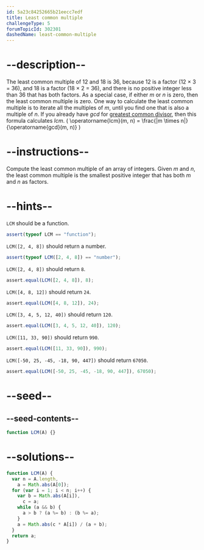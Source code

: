 ```yaml
---
id: 5a23c84252665b21eecc7edf
title: Least common multiple
challengeType: 5
forumTopicId: 302301
dashedName: least-common-multiple
---
```


# --description--

The least common multiple of 12 and 18 is 36, because 12 is a factor (12 × 3 = 36), and 18 is a factor (18 × 2 = 36), and there is no positive integer less than 36 that has both factors. As a special case, if either _m_ or _n_ is zero, then the least common multiple is zero. One way to calculate the least common multiple is to iterate all the multiples of _m_, until you find one that is also a multiple of _n_. If you already have _gcd_ for [greatest common divisor](<https://rosettacode.org/wiki/greatest common divisor>), then this formula calculates _lcm_. ( \\operatorname{lcm}(m, n) = \\frac{|m \\times n|}{\\operatorname{gcd}(m, n)} )

# --instructions--

Compute the least common multiple of an array of integers. Given _m_ and _n_, the least common multiple is the smallest positive integer that has both _m_ and _n_ as factors.

# --hints--

`LCM` should be a function.

```js
assert(typeof LCM == "function");
```

`LCM([2, 4, 8])` should return a number.

```js
assert(typeof LCM([2, 4, 8]) == "number");
```

`LCM([2, 4, 8])` should return `8`.

```js
assert.equal(LCM([2, 4, 8]), 8);
```

`LCM([4, 8, 12])` should return `24`.

```js
assert.equal(LCM([4, 8, 12]), 24);
```

`LCM([3, 4, 5, 12, 40])` should return `120`.

```js
assert.equal(LCM([3, 4, 5, 12, 40]), 120);
```

`LCM([11, 33, 90])` should return `990`.

```js
assert.equal(LCM([11, 33, 90]), 990);
```

`LCM([-50, 25, -45, -18, 90, 447])` should return `67050`.

```js
assert.equal(LCM([-50, 25, -45, -18, 90, 447]), 67050);
```

# --seed--

## --seed-contents--

```js
function LCM(A) {}
```

# --solutions--

```js
function LCM(A) {
  var n = A.length,
    a = Math.abs(A[0]);
  for (var i = 1; i < n; i++) {
    var b = Math.abs(A[i]),
      c = a;
    while (a && b) {
      a > b ? (a %= b) : (b %= a);
    }
    a = Math.abs(c * A[i]) / (a + b);
  }
  return a;
}
```
